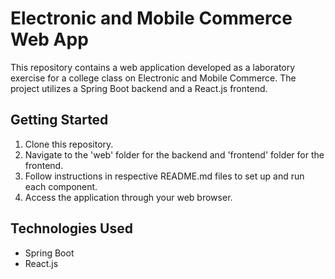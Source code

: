# Electronic and Mobile Commerce Web App

This repository contains a web application developed as a laboratory exercise for a college class on Electronic and Mobile Commerce. The project utilizes a Spring Boot backend and a React.js frontend.

## Getting Started

1. Clone this repository.
2. Navigate to the 'web' folder for the backend and 'frontend' folder for the frontend.
3. Follow instructions in respective README.md files to set up and run each component.
4. Access the application through your web browser.

## Technologies Used

- Spring Boot
- React.js
